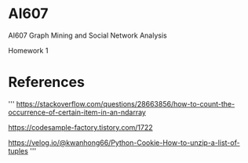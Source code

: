 # AI607
AI607 Graph Mining and Social Network Analysis

Homework 1

# References
'''
https://stackoverflow.com/questions/28663856/how-to-count-the-occurrence-of-certain-item-in-an-ndarray

https://codesample-factory.tistory.com/1722

https://velog.io/@kwanhong66/Python-Cookie-How-to-unzip-a-list-of-tuples
'''
